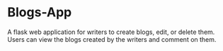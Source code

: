 # Blogs-App
A flask web application for writers to create blogs, edit, or delete them. Users can view the blogs created by the writers and comment on them.
